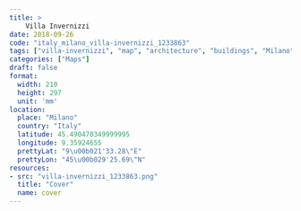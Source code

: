 ```yaml
---
title: > 
    Villa Invernizzi
date: 2018-09-26
code: "italy_milano_villa-invernizzi_1233863"
tags: ["villa-invernizzi", "map", "architecture", "buildings", "Milano", "Italy"]
categories: ["Maps"]
draft: false
format:
  width: 210
  height: 297
  unit: 'mm'
location:
  place: "Milano"
  country: "Italy"
  latitude: 45.490470349999995
  longitude: 9.35924655
  prettyLat: "9\u00b021'33.28\"E"
  prettyLon: "45\u00b029'25.69\"N"
resources:
- src: "villa-invernizzi_1233863.png"
  title: "Cover"
  name: cover
---
```

